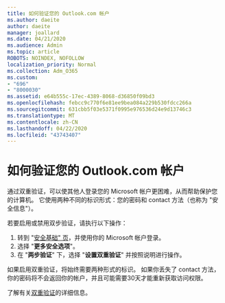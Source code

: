 ```yaml
---
title: 如何验证您的 Outlook.com 帐户
ms.author: daeite
author: daeite
manager: joallard
ms.date: 04/21/2020
ms.audience: Admin
ms.topic: article
ROBOTS: NOINDEX, NOFOLLOW
localization_priority: Normal
ms.collection: Adm_O365
ms.custom:
- "696"
- "8000030"
ms.assetid: e64b555c-17ec-4389-8068-d36850f09bd3
ms.openlocfilehash: febcc9c770f6e81ee9bea084a229b530fdcc266a
ms.sourcegitcommit: 631cbb5f03e5371f0995e976536d24e9d13746c3
ms.translationtype: MT
ms.contentlocale: zh-CN
ms.lasthandoff: 04/22/2020
ms.locfileid: "43743407"
---
```

# <a name="how-to-verify-your-outlookcom-account"></a>如何验证您的 Outlook.com 帐户

通过双重验证，可以使其他人登录您的 Microsoft 帐户更困难，从而帮助保护您的计算机。 它使用两种不同的标识形式：您的密码和 contact 方法（也称为 "安全信息"）。
  
若要启用或禁用双步验证，请执行以下操作：
  
1. 转到 "[安全基础" 页](https://go.microsoft.com/fwlink/?linkid=842325)，并使用你的 Microsoft 帐户登录。
2. 选择 "**更多安全选项**"。
3. 在 "**两步验证**" 下，选择 "**设置双重验证**" 并按照说明进行操作。

如果启用双重验证，将始终需要两种形式的标识。 如果你丢失了 contact 方法，你的密码将不会返回你的帐户，并且可能需要30天才能重新获取访问权限。
  
了解有关[双重验证](https://go.microsoft.com/fwlink/?linkid=872270)的详细信息。
  